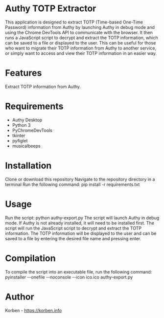 # Authy TOTP Extractor

This application is designed to extract TOTP (Time-based One-Time Password) information from Authy by launching Authy in debug mode and using the Chrome DevTools API to communicate with the browser. It then runs a JavaScript script to decrypt and extract the TOTP information, which can be saved to a file or displayed to the user. This can be useful for those who want to migrate their TOTP information from Authy to another service, or simply want to access and view their TOTP information in an easier way.

# Features

Extract TOTP information from Authy.

# Requirements

* Authy Desktop
* Python 3
* PyChromeDevTools
* tkinter
* pyfiglet
* musicalbeeps

# Installation

Clone or download this repository
Navigate to the repository directory in a terminal
Run the following command: pip install -r requirements.txt

# Usage

Run the script: python authy-export.py
The script will launch Authy in debug mode. If Authy is not already installed, it will need to be installed first.
The script will run the JavaScript script to decrypt and extract the TOTP information.
The TOTP information will be displayed to the user and can be saved to a file by entering the desired file name and pressing enter.

# Compilation

To compile the script into an executable file, run the following command:
pyinstaller --onefile --noconsole --icon ico.ico authy-export.py

# Author

Korben - https://korben.info
